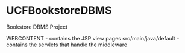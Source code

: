 # UCFBookstoreDBMS
Bookstore DBMS Project

WEBCONTENT - contains the JSP view pages
src/main/java/default - contains the servlets that handle the middleware

